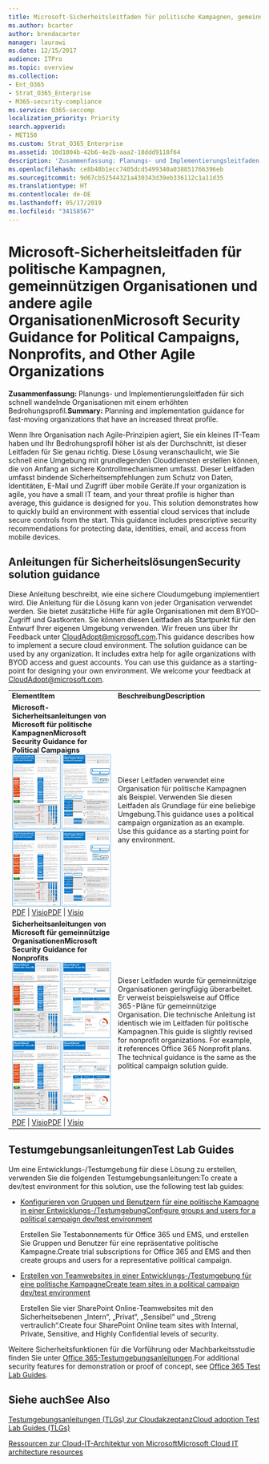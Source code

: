 ```yaml
---
title: Microsoft-Sicherheitsleitfaden für politische Kampagnen, gemeinnützigen Organisationen und andere agile Organisationen
ms.author: bcarter
author: brendacarter
manager: laurawi
ms.date: 12/15/2017
audience: ITPro
ms.topic: overview
ms.collection:
- Ent_O365
- Strat_O365_Enterprise
- M365-security-compliance
ms.service: O365-seccomp
localization_priority: Priority
search.appverid:
- MET150
ms.custom: Strat_O365_Enterprise
ms.assetid: 10d1004b-42b6-4e2b-aaa2-18ddd9118f64
description: 'Zusammenfassung: Planungs- und Implementierungsleitfaden für sich schnell wandelnde Organisationen mit einem erhöhten Bedrohungsprofil.'
ms.openlocfilehash: ce8b48b1ecc7405dcd5499340a038851766396eb
ms.sourcegitcommit: 9d67cb52544321a430343d39eb336112c1a11d35
ms.translationtype: HT
ms.contentlocale: de-DE
ms.lasthandoff: 05/17/2019
ms.locfileid: "34158567"
---
```

# <a name="microsoft-security-guidance-for-political-campaigns-nonprofits-and-other-agile-organizations"></a><span data-ttu-id="90420-103">Microsoft-Sicherheitsleitfaden für politische Kampagnen, gemeinnützigen Organisationen und andere agile Organisationen</span><span class="sxs-lookup"><span data-stu-id="90420-103">Microsoft Security Guidance for Political Campaigns, Nonprofits, and Other Agile Organizations</span></span>

 <span data-ttu-id="90420-104">**Zusammenfassung:** Planungs- und Implementierungsleitfaden für sich schnell wandelnde Organisationen mit einem erhöhten Bedrohungsprofil.</span><span class="sxs-lookup"><span data-stu-id="90420-104">**Summary:** Planning and implementation guidance for fast-moving organizations that have an increased threat profile.</span></span>
  
<span data-ttu-id="90420-p101">Wenn Ihre Organisation nach Agile-Prinzipien agiert, Sie ein kleines IT-Team haben und Ihr Bedrohungsprofil höher ist als der Durchschnitt, ist dieser Leitfaden für Sie genau richtig. Diese Lösung veranschaulicht, wie Sie schnell eine Umgebung mit grundlegenden Clouddiensten erstellen können, die von Anfang an sichere Kontrollmechanismen umfasst. Dieser Leitfaden umfasst bindende Sicherheitsempfehlungen zum Schutz von Daten, Identitäten, E-Mail und Zugriff über mobile Geräte.</span><span class="sxs-lookup"><span data-stu-id="90420-p101">If your organization is agile, you have a small IT team, and your threat profile is higher than average, this guidance is designed for you. This solution demonstrates how to quickly build an environment with essential cloud services that include secure controls from the start. This guidance includes prescriptive security recommendations for protecting data, identities, email, and access from mobile devices.</span></span>
  
## <a name="security-solution-guidance"></a><span data-ttu-id="90420-108">Anleitungen für Sicherheitslösungen</span><span class="sxs-lookup"><span data-stu-id="90420-108">Security solution guidance</span></span>

<span data-ttu-id="90420-p102">Diese Anleitung beschreibt, wie eine sichere Cloudumgebung implementiert wird. Die Anleitung für die Lösung kann von jeder Organisation verwendet werden. Sie bietet zusätzliche Hilfe für agile Organisationen mit dem BYOD-Zugriff und Gastkonten. Sie können diesen Leitfaden als Startpunkt für den Entwurf Ihrer eigenen Umgebung verwenden. Wir freuen uns über Ihr Feedback unter [CloudAdopt@microsoft.com](mailto:CloudAdopt@microsoft.com).</span><span class="sxs-lookup"><span data-stu-id="90420-p102">This guidance describes how to implement a secure cloud environment. The solution guidance can be used by any organization. It includes extra help for agile organizations with BYOD access and guest accounts. You can use this guidance as a starting-point for designing your own environment. We welcome your feedback at [CloudAdopt@microsoft.com](mailto:CloudAdopt@microsoft.com).</span></span> 
  
|||
|:-----|:-----|
|<span data-ttu-id="90420-114">**Element**</span><span class="sxs-lookup"><span data-stu-id="90420-114">**Item**</span></span> <br/> |<span data-ttu-id="90420-115">**Beschreibung**</span><span class="sxs-lookup"><span data-stu-id="90420-115">**Description**</span></span> <br/> |
|<span data-ttu-id="90420-116">**Microsoft-Sicherheitsanleitungen von Microsoft für politische Kampagnen**</span><span class="sxs-lookup"><span data-stu-id="90420-116">**Microsoft Security Guidance for Political Campaigns**</span></span> <br/> <span data-ttu-id="90420-117">[![Miniaturansicht für Miniposter festgelegt.](media/d370ce28-ca40-4930-9a2c-907312aa06c8.png)          ](http://download.microsoft.com/download/B/4/D/B4D520C3-4D0C-4B4D-BFB9-09F0651C2775/MSFT_Cloud_architecture_security%20for%20political%20campaigns.pdf)</span><span class="sxs-lookup"><span data-stu-id="90420-117">[![Thumb nail for mini poster set.](media/d370ce28-ca40-4930-9a2c-907312aa06c8.png)          ](http://download.microsoft.com/download/B/4/D/B4D520C3-4D0C-4B4D-BFB9-09F0651C2775/MSFT_Cloud_architecture_security%20for%20political%20campaigns.pdf)</span></span> <br/> <span data-ttu-id="90420-118">[PDF](http://download.microsoft.com/download/B/4/D/B4D520C3-4D0C-4B4D-BFB9-09F0651C2775/MSFT_Cloud_architecture_security%20for%20political%20campaigns.pdf)  \| [Visio](http://download.microsoft.com/download/B/4/D/B4D520C3-4D0C-4B4D-BFB9-09F0651C2775/MSFT_Cloud_architecture_security%20for%20political%20campaigns.vsdx)</span><span class="sxs-lookup"><span data-stu-id="90420-118">[PDF](http://download.microsoft.com/download/B/4/D/B4D520C3-4D0C-4B4D-BFB9-09F0651C2775/MSFT_Cloud_architecture_security%20for%20political%20campaigns.pdf)  \| [Visio](http://download.microsoft.com/download/B/4/D/B4D520C3-4D0C-4B4D-BFB9-09F0651C2775/MSFT_Cloud_architecture_security%20for%20political%20campaigns.vsdx)</span></span> <br/> |<span data-ttu-id="90420-p103">Dieser Leitfaden verwendet eine Organisation für politische Kampagnen als Beispiel. Verwenden Sie diesen Leitfaden als Grundlage für eine beliebige Umgebung.</span><span class="sxs-lookup"><span data-stu-id="90420-p103">This guidance uses a political campaign organization as an example. Use this guidance as a starting point for any environment.</span></span>  <br/> |
|<span data-ttu-id="90420-121">**Sicherheitsanleitungen von Microsoft für gemeinnützige Organisationen**</span><span class="sxs-lookup"><span data-stu-id="90420-121">**Microsoft Security Guidance for Nonprofits**</span></span> <br/> <span data-ttu-id="90420-122">[![Miniaturbild für eine herunterladbare Datei](media/e4784889-1c69-4067-9a8f-31d31d1eceea.png)          ](http://download.microsoft.com/download/9/4/3/94389612-C679-4061-8DF2-D9A15D72B65F/Microsoft_Cloud%20Architecture_Security%20for%20Nonprofits.pdf)</span><span class="sxs-lookup"><span data-stu-id="90420-122">[![Thumnail image for downloadable file](media/e4784889-1c69-4067-9a8f-31d31d1eceea.png)          ](http://download.microsoft.com/download/9/4/3/94389612-C679-4061-8DF2-D9A15D72B65F/Microsoft_Cloud%20Architecture_Security%20for%20Nonprofits.pdf)</span></span> <br/> <span data-ttu-id="90420-123">[PDF](http://download.microsoft.com/download/9/4/3/94389612-C679-4061-8DF2-D9A15D72B65F/Microsoft_Cloud%20Architecture_Security%20for%20Nonprofits.pdf)  \| [Visio](http://download.microsoft.com/download/9/4/3/94389612-C679-4061-8DF2-D9A15D72B65F/Microsoft_Cloud%20Architecture_Security%20for%20Nonprofits.vsdx)</span><span class="sxs-lookup"><span data-stu-id="90420-123">[PDF](http://download.microsoft.com/download/9/4/3/94389612-C679-4061-8DF2-D9A15D72B65F/Microsoft_Cloud%20Architecture_Security%20for%20Nonprofits.pdf)  \| [Visio](http://download.microsoft.com/download/9/4/3/94389612-C679-4061-8DF2-D9A15D72B65F/Microsoft_Cloud%20Architecture_Security%20for%20Nonprofits.vsdx)</span></span> <br/> |<span data-ttu-id="90420-p104">Dieser Leitfaden wurde für gemeinnützige Organisationen geringfügig überarbeitet. Er verweist beispielsweise auf Office 365-Pläne für gemeinnützige Organisation. Die technische Anleitung ist identisch wie im Leitfaden für politische Kampagnen.</span><span class="sxs-lookup"><span data-stu-id="90420-p104">This guide is slightly revised for nonprofit organizations. For example, it references Office 365 Nonprofit plans. The technical guidance is the same as the political campaign solution guide.</span></span>  <br/> |
   
## <a name="test-lab-guides"></a><span data-ttu-id="90420-127">Testumgebungsanleitungen</span><span class="sxs-lookup"><span data-stu-id="90420-127">Test Lab Guides</span></span>

<span data-ttu-id="90420-128">Um eine Entwicklungs-/Testumgebung für diese Lösung zu erstellen, verwenden Sie die folgenden Testumgebungsanleitungen:</span><span class="sxs-lookup"><span data-stu-id="90420-128">To create a dev/test environment for this solution, use the following test lab guides:</span></span> 
  
- [<span data-ttu-id="90420-129">Konfigurieren von Gruppen und Benutzern für eine politische Kampagne in einer Entwicklungs-/Testumgebung</span><span class="sxs-lookup"><span data-stu-id="90420-129">Configure groups and users for a political campaign dev/test environment</span></span>](https://docs.microsoft.com/office365/enterprise/configure-groups-and-users-for-a-political-campaign-dev-test-environment)
    
     <span data-ttu-id="90420-130">Erstellen Sie Testabonnements für Office 365 und EMS, und erstellen Sie Gruppen und Benutzer für eine repräsentative politische Kampagne.</span><span class="sxs-lookup"><span data-stu-id="90420-130">Create trial subscriptions for Office 365 and EMS and then create groups and users for a representative political campaign.</span></span>
    
- [<span data-ttu-id="90420-131">Erstellen von Teamwebsites in einer Entwicklungs-/Testumgebung für eine politische Kampagne</span><span class="sxs-lookup"><span data-stu-id="90420-131">Create team sites in a political campaign dev/test environment</span></span>](https://docs.microsoft.com/office365/enterprise/create-team-sites-in-a-political-campaign-dev-test-environment)
    
    <span data-ttu-id="90420-132">Erstellen Sie vier SharePoint Online-Teamwebsites mit den Sicherheitsebenen „Intern“, „Privat“, „Sensibel“ und „Streng vertraulich“.</span><span class="sxs-lookup"><span data-stu-id="90420-132">Create four SharePoint Online team sites with Internal, Private, Sensitive, and Highly Confidential levels of security.</span></span>
    
<span data-ttu-id="90420-133">Weitere Sicherheitsfunktionen für die Vorführung oder Machbarkeitsstudie finden Sie unter [Office 365-Testumgebungsanleitungen](http://aka.ms/o365tlgs).</span><span class="sxs-lookup"><span data-stu-id="90420-133">For additional security features for demonstration or proof of concept, see [Office 365 Test Lab Guides](http://aka.ms/o365tlgs).</span></span>
  
## <a name="see-also"></a><span data-ttu-id="90420-134">Siehe auch</span><span class="sxs-lookup"><span data-stu-id="90420-134">See Also</span></span>

[<span data-ttu-id="90420-135">Testumgebungsanleitungen (TLGs) zur Cloudakzeptanz</span><span class="sxs-lookup"><span data-stu-id="90420-135">Cloud adoption Test Lab Guides (TLGs)</span></span>](https://docs.microsoft.com/office365/enterprise/cloud-adoption-test-lab-guides-tlgs)
  
[<span data-ttu-id="90420-136">Ressourcen zur Cloud-IT-Architektur von Microsoft</span><span class="sxs-lookup"><span data-stu-id="90420-136">Microsoft Cloud IT architecture resources</span></span>](https://docs.microsoft.com/office365/enterprise/microsoft-cloud-it-architecture-resources)



